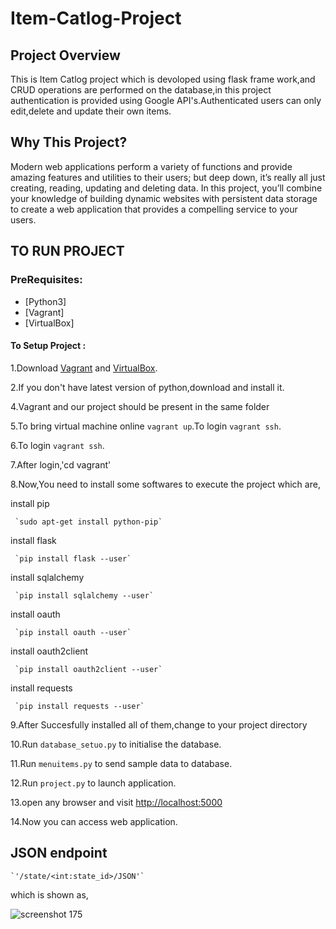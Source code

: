 # Item-Catlog-Project #
## Project Overview ##
This is Item Catlog project which is devoloped using flask frame work,and CRUD operations are performed on the database,in this project authentication is provided using Google API's.Authenticated users can only edit,delete and update their own items.
## Why This Project? ##
Modern web applications perform a variety of functions and provide amazing features and utilities to their users; but deep down, it’s really all just creating, reading, updating and deleting data. In this project, you’ll combine your knowledge of building dynamic websites with persistent data storage to create a web application that provides a compelling service to your users.
## TO RUN PROJECT ##
### PreRequisites: ###

   * [Python3]
   * [Vagrant]
   * [VirtualBox]
#### To Setup Project : ####
 1.Download [Vagrant](https://www.vagrantup.com/) and [VirtualBox](https://www.virtualbox.org/wiki/Download_Old_Builds_5_1).

 2.If you don't have latest version of python,download and install it.

 4.Vagrant and our project should be present in the same folder

 5.To bring virtual machine online `vagrant up`.To login `vagrant ssh`.
 
 6.To login `vagrant ssh`.
 
 7.After login,'cd vagrant'
 
 8.Now,You need to install some softwares to execute the project which are,
      
   install pip
         
	 `sudo apt-get install python-pip`
        
   install flask
         
	 `pip install flask --user`
       
   install sqlalchemy
	      
	 `pip install sqlalchemy --user`
  	   
   install oauth
         
	 `pip install oauth --user`
  	   
   install oauth2client  
        
	 `pip install oauth2client --user`
       
   install requests
  	 
	 `pip install requests --user`
 
 9.After Succesfully installed all of them,change to your project directory
 
 10.Run `database_setuo.py` to initialise the database.
 
 11.Run `menuitems.py` to send sample data to database.
 
 12.Run `project.py` to launch application.
 
 13.open any browser and visit [http://localhost:5000](http://localhost:5000)
 
 14.Now you can access web application.
 
## JSON endpoint ##
    
    `'/state/<int:state_id>/JSON'`
    
   which is shown as,
    
  ![screenshot 175](https://user-images.githubusercontent.com/45555841/51802376-7c155d80-226f-11e9-8778-39515f668821.png)
 
